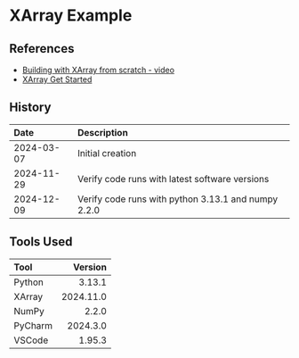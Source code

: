 # XArray Example
## References
* [Building with XArray from scratch - video](https://www.youtube.com/watch?v=hiwDEjv2a60&list=PLNemzZpJM7lUu_iGP_lA2m7SeSUwKSIvR&index=6)
* [XArray Get Started](https://tutorial.xarray.dev/overview/get-started.html)
## History

| Date       | Description                                         |
|:-----------|:----------------------------------------------------|
| 2024-03-07 | Initial creation                                    |
| 2024-11-29 | Verify code runs with latest software versions      |
| 2024-12-09 | Verify code runs with python 3.13.1 and numpy 2.2.0 |

## Tools Used
| Tool    |   Version |
|:--------|----------:|
| Python  |    3.13.1 |
| XArray  | 2024.11.0 |
| NumPy   |     2.2.0 |
| PyCharm |  2024.3.0 |
| VSCode  |    1.95.3 |
